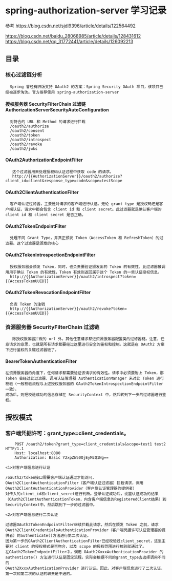 # spring-authorization-server 学习记录

 参考
https://blog.csdn.net/sjdl9396/article/details/122564492

https://blog.csdn.net/baidu_28068985/article/details/128431612
https://blog.csdn.net/qq_31772441/article/details/126092213
## 目录

### 核心过滤链分析
      Spring 曾经有旧版支持 OAuth2 的方案：Spring Security OAuth 项目，该项目已经被逐步淘汰。官方推荐使用 spring-authorization-server

#### 授权服务器 SecurityFilterChain 过滤链 AuthorizationServerSecurityAutoConfiguration
      对符合的 URL 和 Method 的请求进行拦截
      /oauth2/authorize
      /oauth2/consent
      /oauth2/token
      /oauth2/introspect
      /oauth2/revoke
      /oauth2/jwks
####  OAuth2AuthorizationEndpointFilter
       这个过滤器用来处理授权码认证过程中获取 code 的请求。
       http://{{AuthorizationServer}}/oauth2/authorize?client_id=client&response_type=code&scope=testScope
#### OAuth2ClientAuthenticationFilter
      客户端认证过滤器，主要是对请求的客户端进行认证。无论 grant type 是授权码还是客户端认证，请求中都会包含 client id 和 client secret。此过滤器就是确认客户端的 client id 和 client secret 是否正确。
#### OAuth2TokenEndpointFilter
      处理不同 Grant Type，并真正颁发 Token（AccessToken 和 RefreshToken）的过滤器。这个过滤器是颁发的核心
####  OAuth2TokenIntrospectionEndpointFilter
      授权服务器会颁发 Token，同时，也负责要验证颁发出的 Token 的有效性。此过滤器被调用用于确认 Token 的有效性，Token 有效则返回属于这个 Token 的一些认证授权信息。
      http://{{AuthorizationServer}}/oauth2/introspect?token={{AccessTokenUUID}}
####  OAuth2TokenRevocationEndpointFilter
      负责 Token 的注销
      http://{{AuthorizationServer}}/oauth2/revoke?token={{AccessTokenUUID}}

### 资源服务器 SecurityFilterChain 过滤链
       除授权服务器拦截的 url 外，其他任意请求都进资源服务器配置类的过滤器链。注意，任意请求的意思，也就是所有请求都要经过这里进行安全的鉴权和控制。这就是在 OAuth2 方案下进行鉴权的关键过滤器链了。

####  BearerTokenAuthenticationFilter
    在资源服务器的角度下，任何请求都需要验证该请求的有效性。请求中必须要附上 Token，那 Token 会经过此过滤器，调用认证管理器 AuthenticationManager 来对此 Token 进行校验（一般校验流程与上述授权服务器的 OAuth2TokenIntrospectionEndpointFilter 一致）。
    成功后，则把校验成功的信息存储在 SecurityContext 中，然后转到下一步的过滤器进行鉴权。


## 授权模式

### 客户端凭据许可：grant_type=client_credentials。
```
    POST /oauth2/token?grant_type=client_credentials&scope=test1 test2 HTTP/1.1
    Host: localhost:8080
    Authorization: Basic Y2xpZW50OjEyMzQ1Ng==
```

    <1>对客户端信息进行认证

    /oauth2/token接口需要客户端认证通过才能访问，OAuth2ClientAuthenticationFilter（客户端认证过滤器）拦截请求，调用OAuth2ClientAuthenticationProvider（客户端认证管理器的提供者）
    对传入的client_id和client_secret进行判断。登录认证成功后，设置认证成功的结果（OAuth2ClientAuthenticationToken，内含客户端信息的RegisteredClient结果）到SecurityContext中。然后跳到下一步的过滤器中。

    <2>对客户端信息进行二次认证

    过滤器OAuth2TokenEndpointFilter继续拦截此请求，然后在颁发 Token 之前，请求OAuth2ClientCredentialsAuthenticationProvider（客户端凭据许可认证管理器的提供者）的authenticate()方法进行第二次认证。
    因为第一步的OAuth2ClientAuthenticationFilter已经校验过client_secret，这里主要对 client 的授权模式是否吻合，以及 scope 的授权范围进行校验就通过了。
    在OAuth2TokenEndpointFilter中，调用 OAuth2XxxxAuthenticationProvider 的 authenticate() 方法进行认证是固定流程。实际会根据不同的grant_type去选择调用不同的
    OAuth2XxxxAuthenticationProvider 进行认证。因此，对客户端信息进行了二次认证，第一次和第二次的认证的职责是不通的。

